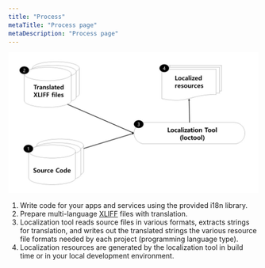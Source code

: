 ```yaml
---
title: "Process"
metaTitle: "Process page"
metaDescription: "Process page"
---
```


![image](../images/loc-process.jpg)

1. Write code for your apps and services using the provided i18n library.
2. Prepare multi-language [XLIFF](https://en.wikipedia.org/wiki/XLIFF) files with translation.
3. Localization tool reads source files in various formats, extracts strings for translation, and writes out the translated strings the various resource file formats needed by each project (programming language type).
4. Localization resources are generated by the localization tool in build time or in your local development environment.